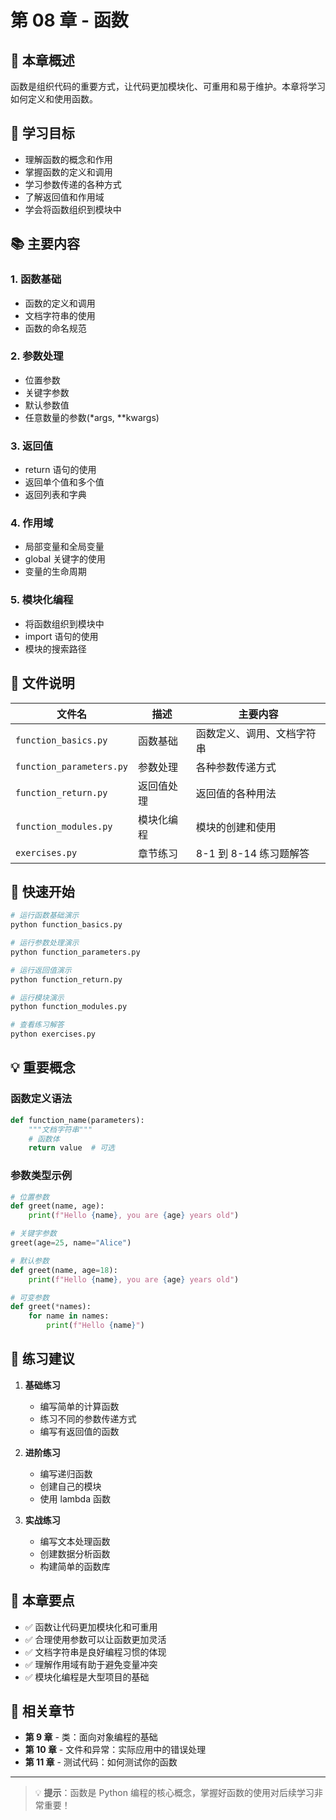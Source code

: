 # 第 08 章 - 函数

## 📖 本章概述

函数是组织代码的重要方式，让代码更加模块化、可重用和易于维护。本章将学习如何定义和使用函数。

## 🎯 学习目标

- 理解函数的概念和作用
- 掌握函数的定义和调用
- 学习参数传递的各种方式
- 了解返回值和作用域
- 学会将函数组织到模块中

## 📚 主要内容

### 1. 函数基础

- 函数的定义和调用
- 文档字符串的使用
- 函数的命名规范

### 2. 参数处理

- 位置参数
- 关键字参数
- 默认参数值
- 任意数量的参数(\*args, \*\*kwargs)

### 3. 返回值

- return 语句的使用
- 返回单个值和多个值
- 返回列表和字典

### 4. 作用域

- 局部变量和全局变量
- global 关键字的使用
- 变量的生命周期

### 5. 模块化编程

- 将函数组织到模块中
- import 语句的使用
- 模块的搜索路径

## 📄 文件说明

| 文件名                   | 描述       | 主要内容                   |
| ------------------------ | ---------- | -------------------------- |
| `function_basics.py`     | 函数基础   | 函数定义、调用、文档字符串 |
| `function_parameters.py` | 参数处理   | 各种参数传递方式           |
| `function_return.py`     | 返回值处理 | 返回值的各种用法           |
| `function_modules.py`    | 模块化编程 | 模块的创建和使用           |
| `exercises.py`           | 章节练习   | 8-1 到 8-14 练习题解答     |

## 🚀 快速开始

```bash
# 运行函数基础演示
python function_basics.py

# 运行参数处理演示
python function_parameters.py

# 运行返回值演示
python function_return.py

# 运行模块演示
python function_modules.py

# 查看练习解答
python exercises.py
```

## 💡 重要概念

### 函数定义语法

```python
def function_name(parameters):
    """文档字符串"""
    # 函数体
    return value  # 可选
```

### 参数类型示例

```python
# 位置参数
def greet(name, age):
    print(f"Hello {name}, you are {age} years old")

# 关键字参数
greet(age=25, name="Alice")

# 默认参数
def greet(name, age=18):
    print(f"Hello {name}, you are {age} years old")

# 可变参数
def greet(*names):
    for name in names:
        print(f"Hello {name}")
```

## 🔧 练习建议

1. **基础练习**

   - 编写简单的计算函数
   - 练习不同的参数传递方式
   - 编写有返回值的函数

2. **进阶练习**

   - 编写递归函数
   - 创建自己的模块
   - 使用 lambda 函数

3. **实战练习**
   - 编写文本处理函数
   - 创建数据分析函数
   - 构建简单的函数库

## 🎯 本章要点

- ✅ 函数让代码更加模块化和可重用
- ✅ 合理使用参数可以让函数更加灵活
- ✅ 文档字符串是良好编程习惯的体现
- ✅ 理解作用域有助于避免变量冲突
- ✅ 模块化编程是大型项目的基础

## 🔗 相关章节

- **第 9 章** - 类：面向对象编程的基础
- **第 10 章** - 文件和异常：实际应用中的错误处理
- **第 11 章** - 测试代码：如何测试你的函数

---

> 💡 **提示**：函数是 Python 编程的核心概念，掌握好函数的使用对后续学习非常重要！
